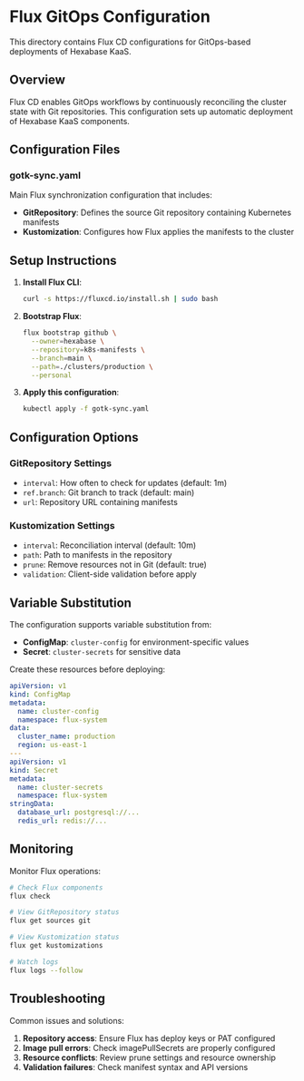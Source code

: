 # Flux GitOps Configuration

This directory contains Flux CD configurations for GitOps-based deployments of Hexabase KaaS.

## Overview

Flux CD enables GitOps workflows by continuously reconciling the cluster state with Git repositories. This configuration sets up automatic deployment of Hexabase KaaS components.

## Configuration Files

### gotk-sync.yaml
Main Flux synchronization configuration that includes:
- **GitRepository**: Defines the source Git repository containing Kubernetes manifests
- **Kustomization**: Configures how Flux applies the manifests to the cluster

## Setup Instructions

1. **Install Flux CLI**:
   ```bash
   curl -s https://fluxcd.io/install.sh | sudo bash
   ```

2. **Bootstrap Flux**:
   ```bash
   flux bootstrap github \
     --owner=hexabase \
     --repository=k8s-manifests \
     --branch=main \
     --path=./clusters/production \
     --personal
   ```

3. **Apply this configuration**:
   ```bash
   kubectl apply -f gotk-sync.yaml
   ```

## Configuration Options

### GitRepository Settings
- `interval`: How often to check for updates (default: 1m)
- `ref.branch`: Git branch to track (default: main)
- `url`: Repository URL containing manifests

### Kustomization Settings
- `interval`: Reconciliation interval (default: 10m)
- `path`: Path to manifests in the repository
- `prune`: Remove resources not in Git (default: true)
- `validation`: Client-side validation before apply

## Variable Substitution

The configuration supports variable substitution from:
- **ConfigMap**: `cluster-config` for environment-specific values
- **Secret**: `cluster-secrets` for sensitive data

Create these resources before deploying:

```yaml
apiVersion: v1
kind: ConfigMap
metadata:
  name: cluster-config
  namespace: flux-system
data:
  cluster_name: production
  region: us-east-1
---
apiVersion: v1
kind: Secret
metadata:
  name: cluster-secrets
  namespace: flux-system
stringData:
  database_url: postgresql://...
  redis_url: redis://...
```

## Monitoring

Monitor Flux operations:
```bash
# Check Flux components
flux check

# View GitRepository status
flux get sources git

# View Kustomization status
flux get kustomizations

# Watch logs
flux logs --follow
```

## Troubleshooting

Common issues and solutions:
1. **Repository access**: Ensure Flux has deploy keys or PAT configured
2. **Image pull errors**: Check imagePullSecrets are properly configured
3. **Resource conflicts**: Review prune settings and resource ownership
4. **Validation failures**: Check manifest syntax and API versions